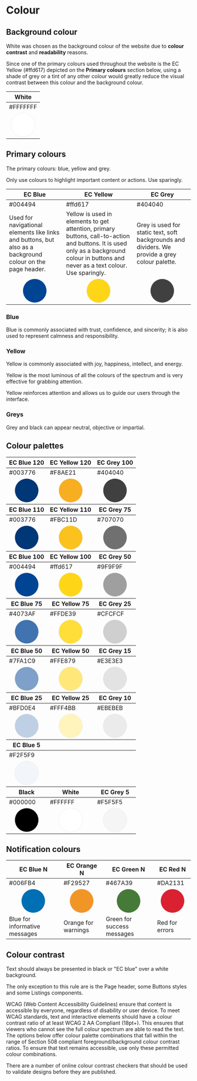 # Colour

## Background colour

White was chosen as the background colour of the website due to **colour
contrast** and **readability** reasons.

Since one of the primary colours used throughout the website is the EC Yellow
(#ffd617) depicted on the **Primary colours** section below, using a shade of
grey or a tint of any other colour would greatly reduce the visual contrast
between this colour and the background colour.

<table class="ecl-table" style="width:auto">
  <thead>
    <tr><th>White</th></tr>
  </thead>
  <tbody>
    <tr><td>#FFFFFFF</td></tr>
    <tr><td><div class="color" style="background-color:#fff"></div></td></tr>
  </tbody>
</table>

## Primary colours

The primary colours: blue, yellow and grey.

Only use colours to highlight important content or actions. Use sparingly.

<table class="ecl-table" style="width:auto">
  <thead>
    <tr>
      <th>EC Blue</th>
      <th>EC Yellow</th>
      <th>EC Grey</th>
    </tr>
  </thead>
  <tbody>
    <tr>
      <td>#004494</td>
      <td>#ffd617</td>
      <td>#404040</td>
    </tr>
    <tr>
      <td>Used for navigational elements like links and buttons, but also as a background colour on the page header.</td>
      <td>Yellow is used in elements to get attention, primary buttons, call-to-action and buttons. It is used only as a background colour in buttons and never as a text colour. Use sparingly.</td>
      <td>Grey is used for static text, soft backgrounds and dividers. We provide a grey colour palette.</td>
    </tr>
    <tr>
      <td><div class="color" style="background-color:#004494"></div></td>
      <td><div class="color" style="background-color:#ffd617"></div></td>
      <td><div class="color" style="background-color:#404040"></div></td>
    </tr>
  </tbody>
</table>

### Blue

Blue is commonly associated with trust, confidence, and sincerity; it is also
used to represent calmness and responsibility.

### Yellow

Yellow is commonly associated with joy, happiness, intellect, and energy.

Yellow is the most luminous of all the colours of the spectrum and is very
effective for grabbing attention.

Yellow reinforces attention and allows us to guide our users through the
interface.

### Greys

Grey and black can appear neutral, objective or impartial.

## Colour palettes

<table class="ecl-table" style="width:auto">
  <thead>
    <tr>
      <th>EC Blue 120</th>
      <th>EC Yellow 120</th>
      <th>EC Grey 100</th>
    </tr>
  </thead>
  <tbody>
    <tr>
      <td>#003776</td>
      <td>#F8AE21</td>
      <td>#404040</td>
    </tr>
    <tr>
      <td><div class="color" style="background-color:#003776"></div></td>
      <td><div class="color" style="background-color:#F8AE21"></div></td>
      <td><div class="color" style="background-color:#404040"></div></td>
    </tr>
  </tbody>
  <thead>
    <tr>
      <th>EC Blue 110</th>
      <th>EC Yellow 110</th>
      <th>EC Grey 75</th>
    </tr>
  </thead>
  <tbody>
    <tr>
      <td>#003776</td>
      <td>#FBC11D</td>
      <td>#707070</td>
    </tr>
    <tr>
      <td><div class="color" style="background-color:#003776"></div></td>
      <td><div class="color" style="background-color:#FBC11D"></div></td>
      <td><div class="color" style="background-color:#707070"></div></td>
    </tr>
  </tbody>
  <thead>
    <tr>
      <th>EC Blue 100</th>
      <th>EC Yellow 100</th>
      <th>EC Grey 50</th>
    </tr>
  </thead>
  <tbody>
    <tr>
      <td>#004494</td>
      <td>#ffd617</td>
      <td>#9F9F9F</td>
    </tr>
    <tr>
      <td><div class="color" style="background-color:#004494"></div></td>
      <td><div class="color" style="background-color:#ffd617"></div></td>
      <td><div class="color" style="background-color:#9F9F9F"></div></td>
    </tr>
  </tbody>
  <thead>
    <tr>
      <th>EC Blue 75</th>
      <th>EC Yellow 75</th>
      <th>EC Grey 25</th>
    </tr>
  </thead>
  <tbody>
    <tr>
      <td>#4073AF</td>
      <td>#FFDE39</td>
      <td>#CFCFCF</td>
    </tr>
    <tr>
      <td><div class="color" style="background-color:#4073AF"></div></td>
      <td><div class="color" style="background-color:#FFDE39"></div></td>
      <td><div class="color" style="background-color:#CFCFCF"></div></td>
    </tr>
  </tbody>
  <thead>
    <tr>
      <th>EC Blue 50</th>
      <th>EC Yellow 50</th>
      <th>EC Grey 15</th>
    </tr>
  </thead>
  <tbody>
    <tr>
      <td>#7FA1C9</td>
      <td>#FFE879</td>
      <td>#E3E3E3</td>
    </tr>
    <tr>
      <td><div class="color" style="background-color:#7FA1C9"></div></td>
      <td><div class="color" style="background-color:#FFE879"></div></td>
      <td><div class="color" style="background-color:#E3E3E3"></div></td>
    </tr>
  </tbody>
  <thead>
    <tr>
      <th>EC Blue 25</th>
      <th>EC Yellow 25</th>
      <th>EC Grey 10</th>
    </tr>
  </thead>
  <tbody>
    <tr>
      <td>#BFD0E4</td>
      <td>#FFF4BB</td>
      <td>#EBEBEB</td>
    </tr>
    <tr>
      <td><div class="color" style="background-color:#BFD0E4"></div></td>
      <td><div class="color" style="background-color:#FFF4BB"></div></td>
      <td><div class="color" style="background-color:#EBEBEB"></div></td>
    </tr>
  </tbody>
  <thead>
    <tr>
      <th>EC Blue 5</th>
      <th></th>
      <th></th>
    </tr>
  </thead>
  <tbody>
    <tr>
      <td>#F2F5F9</td>
      <td></td>
      <td></td>
    </tr>
    <tr>
      <td><div class="color" style="background-color:#f2f5f9"></div></td>
      <td></td>
      <td></td>
    </tr>
  </tbody>
  <thead>
    <tr>
      <th>Black</th>
      <th>White</th>
      <th>EC Grey 5</th>
    </tr>
  </thead>
  <tbody>
    <tr>
      <td>#000000</td>
      <td>#FFFFFF</td>
      <td>#F5F5F5</td>
    </tr>
    <tr>
      <td><div class="color" style="background-color:#000000"></div></td>
      <td><div class="color" style="background-color:#FFFFFF"></div></td>
      <td><div class="color" style="background-color:#F5F5F5"></div></td>
    </tr>
  </tbody>
</table>

## Notification colours

<table class="ecl-table" >
  <thead>
    <tr>
      <th>EC Blue N</th>
      <th>EC Orange N</th>
      <th>EC Green N</th>
      <th>EC Red N</th>
    </tr>
  </thead>
  <tbody>
    <tr>
      <td>#006FB4</td>
      <td>#F29527</td>
      <td>#467A39</td>
      <td>#DA2131</td>
    </tr>
    <tr>
      <td><div class="color" style="background-color:#006FB4"></div></td>
      <td><div class="color" style="background-color:#F29527"></div></td>
      <td><div class="color" style="background-color:#467A39"></div></td>
      <td><div class="color" style="background-color:#DA2131"></div></td>
    </tr>
    <tr>
      <td>Blue for informative messages</td>
      <td>Orange for warnings</td>
      <td>Green for success messages</td>
      <td>Red for errors</td>
    </tr>
  </tbody>
</table>

## Colour contrast

Text should always be presented in black or "EC blue" over a white background.

The only exception to this rule are is the Page header, some Buttons styles and
some Listings components.

WCAG (Web Content Accessibility Guidelines) ensure that content is accessible by
everyone, regardless of disability or user device. To meet WCAG standards, text
and interactive elements should have a colour contrast ratio of at least WCAG 2
AA Compliant (18pt+). This ensures that viewers who cannot see the full colour
spectrum are able to read the text. The options below offer colour palette
combinations that fall within the range of Section 508 compliant
foreground/background colour contrast ratios. To ensure that text remains
accessible, use only these permitted colour combinations.

There are a number of online colour contrast checkers that should be used to
validate designs before they are published.

<style>
.color {
  width: 4rem;
  height: 4rem;
  border-radius: 50%;
  border: 1px solid #eee;
  margin: auto;
}
</style>
